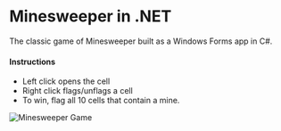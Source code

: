 # Minesweeper in .NET
The classic game of Minesweeper built as a Windows Forms app in C#.

#### Instructions
+ Left click opens the cell
+ Right click flags/unflags a cell
+ To win, flag all 10 cells that contain a mine.

![Minesweeper Game](https://i.imgur.com/sMM9udA.png "Minesweeper Game")
